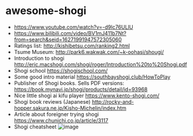 # awesome-shogi

* https://www.youtube.com/watch?v=-d9lc76ULlU
* https://www.bilibili.com/video/BV1mJ411b7Nt?from=search&seid=16271991947572305060
* Ratings list: http://kishibetsu.com/ranking2.html
* Tsume Museum: http://park6.wakwak.com/~k-oohasi/shougi/
* Introduction to shogi http://eric.macshogi.com/shogi/roger/Introduction%20to%20Shogi.pdf
* Shogi school https://shogischool.com/
* Some good intro material https://southbayshogi.club/HowToPlay
* Publisher of Shogi books. Sells PDF versions: https://book.mynavi.jp/shogi/products/detail/id=93968
* Nice little shogi ai kifu player https://www.kento-shogi.com/
* Shogi book reviews (Japanese) http://rocky-and-hopper.sakura.ne.jp/Kisho-Michelin/index.htm
* Article about foreigner trying shogi https://www.chunichi.co.jp/article/3117
* Shogi cheatsheet
![image](https://user-images.githubusercontent.com/4497189/111894253-6a99fb80-8a5d-11eb-9983-e1f9cc7b1daf.png)
